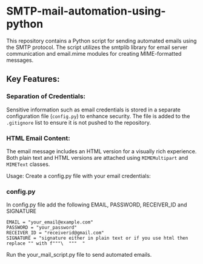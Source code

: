 # SMTP-mail-automation-using-python
This repository contains a Python script for sending automated emails using the SMTP protocol. The script utilizes the smtplib library for email server communication and email.mime modules for creating MIME-formatted messages.


## Key Features:

### Separation of Credentials:

Sensitive information such as email credentials is stored in a separate configuration file (`config.py`) to enhance security. The file is added to the `.gitignore` list to ensure it is not pushed to the repository.

### HTML Email Content:

The email message includes an HTML version for a visually rich experience. Both plain text and HTML versions are attached using `MIMEMultipart` and `MIMEText` classes.

Usage:
Create a config.py file with your email credentials:

### config.py
In config.py file add the following EMAIL, PASSWORD, RECEIVER_ID and SIGNATURE

````
EMAIL = "your_email@example.com"
PASSWORD = "your_password"
RECEIVER_ID = "receiverid@gmail.com"
SIGNATURE = "signature either in plain text or if you use html then replace "" with f"""\  """  " 
````
Run the your_mail_script.py file to send automated emails.



